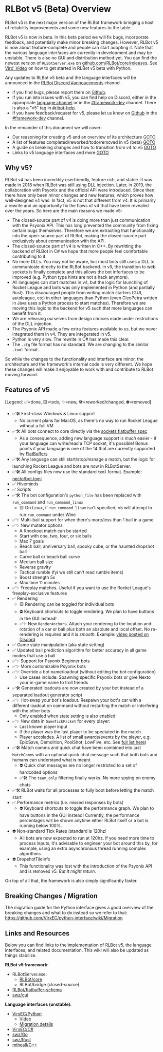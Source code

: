 # RLBot v5 (Beta) Overview

RLBot v5 is the next major version of the RLBot framework bringing a host of reliability improvements and some new features to the table.

RLBot v5 is now in beta.
In this beta period we will fix bugs, incorporate feedback, and potentially make minor breaking changes.
However, RLBot v5 is now about feature-complete and people can start adopting it.
Note that the various language interfaces are currently in development and may be unstable.
There is also no GUI and distribution method yet.
You can find the newest version of `RLBotServer.exe` on [github.com/RLBot/core/releases](https://github.com/RLBot/core/releases).
See [Virx' Video](https://youtu.be/GLqvodQ942A?si=WVnwyEpThDVnhqYu) on how to get started in RLBot v5 beta with Python.

Any updates to RLBot v5 beta and the language interfaces will be announced in the [RLBot Discord #annoucements](https://discord.com/channels/348658686962696195/352588748401410049) channel.

- If you find bugs, please report them on [Github](https://github.com/RLBot/core/issues).
- If you run into issues with v5, you can find help on Discord, either in the appropriate [language channel](https://discord.com/channels/348658686962696195/446761380654219264) or in the [#framework-dev](https://discord.com/channels/348658686962696195/423167304956903428) channel.
  There is also a "v5" tag in [#rlbot-help](https://discord.com/channels/348658686962696195/1046893399149641799).
- If you have feedback/request for v5, please let us know on [Github](https://github.com/RLBot/core/issues) in the [#framework-dev](https://discord.com/channels/348658686962696195/423167304956903428) channel.

In the remainder of this document we will cover:

- Our reasoning for creating v5 and an overview of its architecture [GOTO](#why-v5)
- A list of features completed/reworked/todo/removed in v5 (beta) [GOTO](#features-of-v5)
- A guide on breaking changes and how to transition from v4 to v5 [GOTO](#breaking-changes-migration)
- Links to v5 language interfaces and more [GOTO](#links-and-resources)

## Why v5?

RLBot v4 has been incredibly userfriendly, feature rich, and stable.
It was made in 2018 when RLBot was still using DLL injection.
Later, in 2019, the collaboration with Psyonix and the official API were introduced.
Since then, there have only been minor changes and new features, which proves how well-designed v4 was.
In fact, v5 is not that different from v4.
It is primarily a rewrite and an opportunity fix the flaws of v4 that have been revealed over the years.
So here are the main reasons we made v5:

- The closed-source part of v4 is doing more than just communication with the Psyonix API.
  This has long prevented the community from fixing certain bugs themselves.
  Therefore we are extracting that functionality into the open-source part of RLBot, making the closed-source part exclusively about communication with the API.
- The closed-source part of v4 is written in C++.
  By rewritting the backend of RLBot in C# we hope that more people feel comfortable contributing to it.
- No more DLLs. You may not be aware, but most bots still uses a DLL to communicate directly to the RLBot backend.
  In v5, the transition to web sockets is finally complete and this allows the bot inferfaces to be improved (e.g. Python type hints are not a hack anymore).
- All languages can start matches in v4, but the logic for launching of Rocket League and bots was only implemented in Python (and partially Rust).
  This discouraged people from writing match starters (GUI, autoleague, etc) in other languages than Python (even CleoPetra written in Java uses a Python process to start matches).
  Therefore we are moving this logic to the backend for v5 such that more languages can benefit from it.
- We are releasing ourselves from design choices made under restrictions of the DLL injection.
- The Psyonix API made a few extra features available to us, but we never integrated them in v4. They are integerated in v5.
- Python is very slow. The rewrite in C# has made this clear.
- The `.cfg` file format has no standard. We are changing to the similar `.toml` format.

So while the changes to the functionality and interface are minor, the architecture and the framework's internal code is very different.
We hope these changes will make it enjoyable to work with and contribute to RLBot moving forward.


## Features of v5

[Legend: ✅=done, 🟨=todo, ✨=new, 🛠=reworked/changed, ⛔=removed]

- ✅🛠 First-class Windows & Linux support
    - No current plans for MacOS, as there's no way to run Rocket League without a full VM
- ✅🛠 All bots connect to core directly via the [sockets flatbuffer spec](https://github.com/RLBot/flatbuffers-schema)
    - As a consequence, adding new language support is _much_ easier - if your language can write/read
    a TCP socket, it's possible! Bonus points if your language is one of the 14 that are currently supported
    by [FlatBuffers](https://flatbuffers.dev/usergroup0.html)
- ✅🛠 Any language can still start/stop/manage a match, but the logic for launching Rocket League and bots are now in RLBotServer.
- ✅🛠 All configs files now use the standard `toml` format.
    Example: [necto/bot.toml](https://github.com/VirxEC/python-interface/blob/master/tests/necto/bot.toml)
- ✅ Hiveminds
- ✅ Scripts
- ✅🛠 The bot configuration's `python_file` has been replaced with `run_command` and `run_command_linux`
    - 🟨 On Linux, if `run_command_linux` isn't specified, v5 will attempt to run `run_command` under Wine
- ✅✨ Multi-ball support for when there's more/less than 1 ball in a game
- ✅✨ New mutator options
    - A Knockout match can be started
    - Start with one, two, four, or six balls
    - Max 7 goals
    - Beach ball, anniversary ball, spooky cube, or the haunted dropshot ball
    - Curve ball or beach ball curve
    - Medium ball size
    - Reverse gravity
    - Tactical rumble (fyi we still can't read rumble items)
    - Boost strength 5x
    - Max time 11 minutes
- ✅✨ Freeplay matches. Useful if you want to use the Rocket League's freeplay-exclusive features
- ✅ Rendering
    - 🟨 Rendering can be toggled for individual bots
    - ⛔ Keyboard shortcuts to toggle rendering. We plan to have buttons in the GUI instead!
    - ✅✨ New `RenderAnchor`s. Attach your rendering to the location and rotation of a car or ball
    plus both an absolute and local offset. No re-rendering is required and it is _smooth_.
    Example: [video posted on Discord](https://discord.com/channels/348658686962696195/423167304956903428/1254229014084714577)
- ✅ Game state manipulation (aka state setting)
- ✅ Updated ball prediction algorithm for better accuracy in all game modes that use a ball
- ✅✨ Support for Psyonix Beginner bots
- ✅✨ More customizable Psyonix bots
- ✅✨ Override a bot name/loadout (without editing the bot configuration)
    - Use cases include: Spawning specific Psyonix bots or give Nexto your in-game name to troll friends
- ✅🛠 Generated loadouts are now created by your bot instead of a separated loadout generator script
- ✅✨ Hot-swap your bot's loadout. Respawn your bot's car with a different loadout on command without
    restarting the match or interfering with the other bots
    - Only enabled when state setting is also enabled
- ✅✨ New data in `GameTickPacket` for every player:
    - Last known player input
    - If the player was the last player to be spectated in the match
    - Player accolades. A list of small awards/events by the player, e.g. EpicSave, Demolition, PoolShot, LowFive, etc.
    See [full list here](https://github.com/RLBot/flatbuffers-schema/blob/a5fe1788238ba8014d6fa8da3cf554b76fe48c93/rlbot.fbs#L148-L160))
- ✅🛠 Match comms and quick chat have been combined into just `MatchComm`s with an optional quick chat
    message such that both bots and humans can understand what is meant
    - ⛔ Quick chat messages are no longer restricted to a set of hardcoded options
    - ✅🛠 The `team_only` filtering finally works. No more spying on enemy chats
- ✅🛠 RLBot waits for all processes to fully boot before letting the match start
- ✅ Performance metrics (i.e. missed responses by bots)
    - ⛔ Keyboard shortcuts to toggle the performance graph. We plan to have buttons in the GUI instead!
    Currently, the performance percentages will be shown anytime either RLBot itself or a bot is running below 100%.
- ⛔ Non-standard Tick Rates (standard is 120hz)
    - All bots are now expected to run at 120hz. If you need more time to process inputs, it's advisable to
    engineer your bot around this by, for example, using an extra asynchronous thread running complex algorithms.
- ⛔ DropshotTileInfo
    - This functionality was lost with the introduction of the Psyonix API and is removed v5. *But it might return.*

On top of all that, the framework is also simply significantly faster.

## Breaking Changes / Migration

The migration guide for the Python interface gives a good overview of the breaking changes and what to do instead so we refer to that: https://github.com/VirxEC/python-interface/wiki/Migration


## Links and Resources

Below you can find links to the implementation of RLBot v5, the language interfaces, and related documentation.
This wiki will also be updated as things stabilize.

**RLBot v5 framework:**

- RLBotServer.exe:
    - [RLBot/core](https://github.com/RLBot/core)
    - RLBot/bridge (closed-source)
- [RLBot/flatbuffer-schema](https://github.com/RLBot/flatbuffers-schema)
- [swz/gui](https://github.com/swz-git/gui)

**Language interfaces (unstable):**

- [VirxEC/Python](https://github.com/VirxEC/python-interface)
    - [Video](https://youtu.be/GLqvodQ942A?si=IjvvjKeHhKnwrErM)
    - [Migration details](https://github.com/VirxEC/python-interface/wiki/Migration)
- [VirxEC/C#](https://github.com/VirxEC/csharp-interface)
- [swz/Go](https://github.com/swz-git/go-interface)
- [swz/Rust](https://github.com/swz-git/rust-interface)
- [mtheall/C++](https://github.com/mtheall/RLBotCPP)
